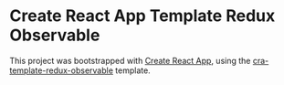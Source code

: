 # Create React App Template Redux Observable

This project was bootstrapped with [Create React App](https://github.com/facebook/create-react-app), using the [cra-template-redux-observable](https://github.com/AlexZhenWang/cra-template-redux-observable) template.
